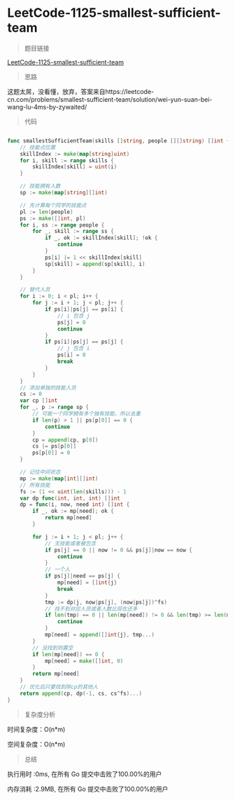 # LeetCode-1125-smallest-sufficient-team

>题目链接

[LeetCode-1125-smallest-sufficient-team](https://leetcode-cn.com/problems/smallest-sufficient-team/)

>思路

这题太屌，没看懂，放弃，答案来自https://leetcode-cn.com/problems/smallest-sufficient-team/solution/wei-yun-suan-bei-wang-lu-4ms-by-zywaited/

>代码

```go

func smallestSufficientTeam(skills []string, people [][]string) []int {
    // 技能点位置
    skillIndex := make(map[string]uint)
    for i, skill := range skills {
        skillIndex[skill] = uint(i)
    }

    // 技能拥有人数
    sp := make(map[string][]int)

    // 先计算每个同学的技能点
    pl := len(people)
    ps := make([]int, pl)
    for i, ss := range people {
        for _, skill := range ss {
            if _, ok := skillIndex[skill]; !ok {
                continue
            }
            ps[i] |= 1 << skillIndex[skill]
            sp[skill] = append(sp[skill], i)
        }
    }

    // 替代人员
    for i := 0; i < pl; i++ {
        for j := i + 1; j < pl; j++ {
            if ps[i]|ps[j] == ps[i] {
                // i 包含 j
                ps[j] = 0
                continue
            }
            if ps[i]|ps[j] == ps[j] {
                // j 包含 i
                ps[i] = 0
                break
            }
        }
    }
    // 添加单独的技能人员
    cs := 0
    var cp []int
    for _, p := range sp {
        // 可能一个同学拥有多个独有技能，所以去重
        if len(p) > 1 || ps[p[0]] == 0 {
            continue
        }
        cp = append(cp, p[0])
        cs |= ps[p[0]]
        ps[p[0]] = 0
    }

    // 记住中间状态
    mp := make(map[int][]int)
    // 所有技能
    fs := (1 << uint(len(skills))) - 1
    var dp func(int, int, int) []int
    dp = func(i, now, need int) []int {
        if _, ok := mp[need]; ok {
            return mp[need]
        }

        for j := i + 1; j < pl; j++ {
            // 无技能或者被包含
            if ps[j] == 0 || now != 0 && ps[j]|now == now {
                continue
            }
            // 一个人
            if ps[j]|need == ps[j] {
                mp[need] = []int{j}
                break
            }
            tmp := dp(j, now|ps[j], (now|ps[j])^fs)
            // 找不到对应人员或者人数比现在还多
            if len(tmp) == 0 || len(mp[need]) != 0 && len(tmp) >= len(mp[need])-1 {
                continue
            }
            mp[need] = append([]int{j}, tmp...)
        }
        // 没找到则置空
        if len(mp[need]) == 0 {
            mp[need] = make([]int, 0)
        }
        return mp[need]
    }
    // 优化后只要找到除cp的其他人
    return append(cp, dp(-1, cs, cs^fs)...)
}


```

>复杂度分析

时间复杂度：O(n*m)

空间复杂度：O(n*m)

>总结

执行用时 :0ms, 在所有 Go 提交中击败了100.00%的用户

内存消耗 :2.9MB, 在所有 Go 提交中击败了100.00%的用户
